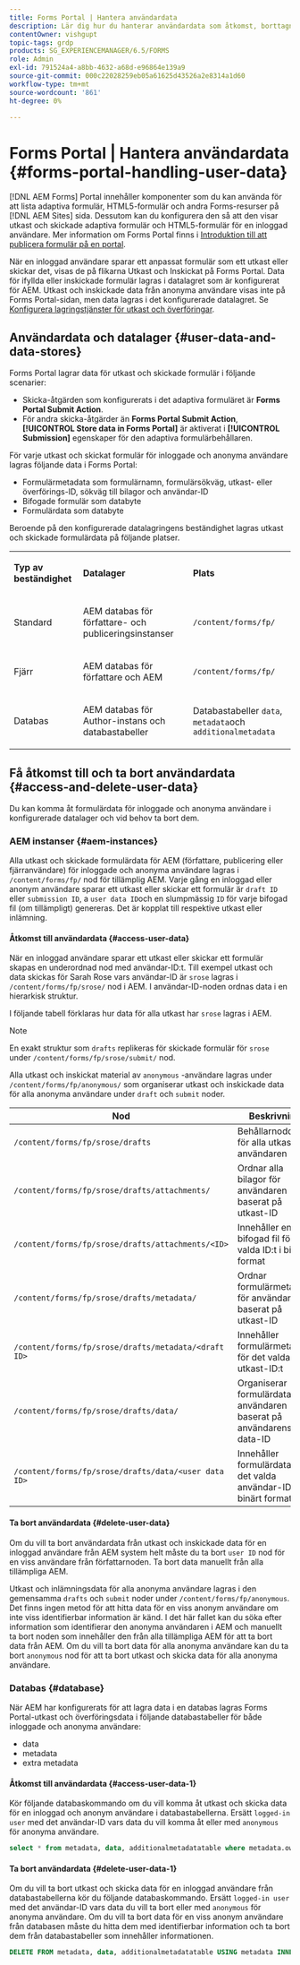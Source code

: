 ```yaml
---
title: Forms Portal | Hantera användardata
description: Lär dig hur du hanterar användardata som åtkomst, borttagning och datalager på AEM Forms Portal.
contentOwner: vishgupt
topic-tags: grdp
products: SG_EXPERIENCEMANAGER/6.5/FORMS
role: Admin
exl-id: 791524a4-a8bb-4632-a68d-e96864e139a9
source-git-commit: 000c22028259eb05a61625d43526a2e8314a1d60
workflow-type: tm+mt
source-wordcount: '861'
ht-degree: 0%

---
```


# Forms Portal | Hantera användardata {#forms-portal-handling-user-data}

[!DNL AEM Forms] Portal innehåller komponenter som du kan använda för att lista adaptiva formulär, HTML5-formulär och andra Forms-resurser på [!DNL AEM Sites] sida. Dessutom kan du konfigurera den så att den visar utkast och skickade adaptiva formulär och HTML5-formulär för en inloggad användare. Mer information om Forms Portal finns i [Introduktion till att publicera formulär på en portal](/help/forms/using/introduction-publishing-forms.md).

När en inloggad användare sparar ett anpassat formulär som ett utkast eller skickar det, visas de på flikarna Utkast och Inskickat på Forms Portal. Data för ifyllda eller inskickade formulär lagras i datalagret som är konfigurerat för AEM. Utkast och inskickade data från anonyma användare visas inte på Forms Portal-sidan, men data lagras i det konfigurerade datalagret. Se [Konfigurera lagringstjänster för utkast och överföringar](/help/forms/using/configuring-draft-submission-storage.md).

## Användardata och datalager {#user-data-and-data-stores}

Forms Portal lagrar data för utkast och skickade formulär i följande scenarier:

* Skicka-åtgärden som konfigurerats i det adaptiva formuläret är **Forms Portal Submit Action**.
* För andra skicka-åtgärder än **Forms Portal Submit Action**, **[!UICONTROL Store data in Forms Portal]** är aktiverat i **[!UICONTROL Submission]** egenskaper för den adaptiva formulärbehållaren.

För varje utkast och skickat formulär för inloggade och anonyma användare lagras följande data i Forms Portal:

* Formulärmetadata som formulärnamn, formulärsökväg, utkast- eller överförings-ID, sökväg till bilagor och användar-ID
* Bifogade formulär som databyte
* Formulärdata som databyte

Beroende på den konfigurerade datalagringens beständighet lagras utkast och skickade formulärdata på följande platser.

<table>
 <tbody>
  <tr>
   <td><p><strong>Typ av beständighet</strong></p> </td>
   <td><p><strong>Datalager</strong></p> </td>
   <td><p><strong>Plats</strong></p> </td>
  </tr>
  <tr>
   <td><p>Standard</p> </td>
   <td><p>AEM databas för författare- och publiceringsinstanser</p> </td>
   <td><p><code>/content/forms/fp/</code></p> </td>
  </tr>
  <tr>
   <td><p>Fjärr</p> </td>
   <td><p>AEM databas för författare och AEM</p> </td>
   <td><p><code>/content/forms/fp/</code></p> </td>
  </tr>
  <tr>
   <td><p>Databas</p> </td>
   <td><p>AEM databas för Author-instans och databastabeller</p> </td>
   <td>Databastabeller <code>data</code>, <code>metadata</code>och <code>additionalmetadata</code></td>
  </tr>
 </tbody>
</table>

## Få åtkomst till och ta bort användardata {#access-and-delete-user-data}

Du kan komma åt formulärdata för inloggade och anonyma användare i konfigurerade datalager och vid behov ta bort dem.

### AEM instanser {#aem-instances}

Alla utkast och skickade formulärdata för AEM (författare, publicering eller fjärranvändare) för inloggade och anonyma användare lagras i `/content/forms/fp/` nod för tillämplig AEM. Varje gång en inloggad eller anonym användare sparar ett utkast eller skickar ett formulär är `draft ID` eller `submission ID`, a `user data ID`och en slumpmässig `ID` för varje bifogad fil (om tillämpligt) genereras. Det är kopplat till respektive utkast eller inlämning.

#### Åtkomst till användardata {#access-user-data}

När en inloggad användare sparar ett utkast eller skickar ett formulär skapas en underordnad nod med användar-ID:t. Till exempel utkast och data skickas för Sarah Rose vars användar-ID är `srose` lagras i `/content/forms/fp/srose/` nod i AEM. I användar-ID-noden ordnas data i en hierarkisk struktur.

I följande tabell förklaras hur data för alla utkast har `srose` lagras i AEM.

>[!NOTE]
>
>En exakt struktur som `drafts` replikeras för skickade formulär för `srose` under `/content/forms/fp/srose/submit/` nod.
>
>Alla utkast och inskickat material av `anonymous` -användare lagras under `/content/forms/fp/anonymous/` som organiserar utkast och inskickade data för alla anonyma användare under `draft` och `submit` noder.

| Nod | Beskrivning |
|---|---|
| `/content/forms/fp/srose/drafts` | Behållarnoddata för alla utkast av användaren |
| `/content/forms/fp/srose/drafts/attachments/` | Ordnar alla bilagor för användaren baserat på utkast-ID |
| `/content/forms/fp/srose/drafts/attachments/<ID>` | Innehåller en bifogad fil för det valda ID:t i binärt format |
| `/content/forms/fp/srose/drafts/metadata/` | Ordnar formulärmetadata för användaren baserat på utkast-ID |
| `/content/forms/fp/srose/drafts/metadata/<draft ID>` | Innehåller formulärmetadata för det valda utkast-ID:t |
| `/content/forms/fp/srose/drafts/data/` | Organiserar formulärdata för användaren baserat på användarens data-ID |
| `/content/forms/fp/srose/drafts/data/<user data ID>` | Innehåller formulärdata för det valda användar-ID:t i binärt format |

#### Ta bort användardata {#delete-user-data}

Om du vill ta bort användardata från utkast och inskickade data för en inloggad användare från AEM system helt måste du ta bort `user ID` nod för en viss användare från författarnoden. Ta bort data manuellt från alla tillämpliga AEM.

Utkast och inlämningsdata för alla anonyma användare lagras i den gemensamma `drafts` och `submit` noder under `/content/forms/fp/anonymous`. Det finns ingen metod för att hitta data för en viss anonym användare om inte viss identifierbar information är känd. I det här fallet kan du söka efter information som identifierar den anonyma användaren i AEM och manuellt ta bort noden som innehåller den från alla tillämpliga AEM för att ta bort data från AEM. Om du vill ta bort data för alla anonyma användare kan du ta bort `anonymous` nod för att ta bort utkast och skicka data för alla anonyma användare.

### Databas {#database}

När AEM har konfigurerats för att lagra data i en databas lagras Forms Portal-utkast och överföringsdata i följande databastabeller för både inloggade och anonyma användare:

* data
* metadata
* extra metadata

#### Åtkomst till användardata {#access-user-data-1}

Kör följande databaskommando om du vill komma åt utkast och skicka data för en inloggad och anonym användare i databastabellerna. Ersätt `logged-in user` med det användar-ID vars data du vill komma åt eller med `anonymous` för anonyma användare.

```sql
select * from metadata, data, additionalmetadatatable where metadata.owner = 'logged-in user' and metadata.id = additionalmetadatatable.id and metadata.userdataID = data.id
```

#### Ta bort användardata {#delete-user-data-1}

Om du vill ta bort utkast och skicka data för en inloggad användare från databastabellerna kör du följande databaskommando. Ersätt `logged-in user` med det användar-ID vars data du vill ta bort eller med `anonymous` för anonyma användare. Om du vill ta bort data för en viss anonym användare från databasen måste du hitta dem med identifierbar information och ta bort dem från databastabeller som innehåller informationen.

```sql
DELETE FROM metadata, data, additionalmetadatatable USING metadata INNER JOIN data ON metadata.userdataID = data.id INNER JOIN additionalmetadatatable ON metadata.id = additionalmetadatatable.id WHERE metadata.owner = 'logged-in user'
```
